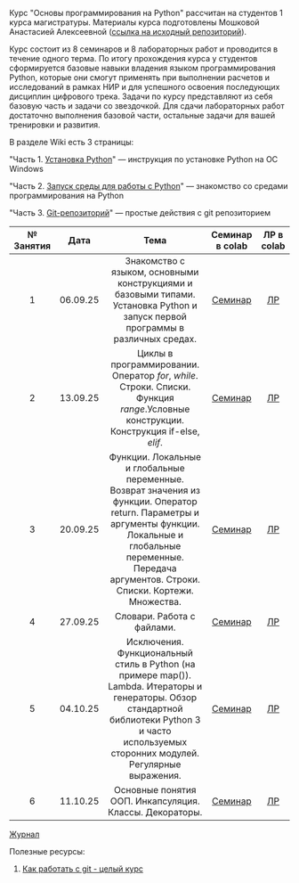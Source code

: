 Курс "Основы программирования на Python" рассчитан на студентов 1 курса магистратуры. Материалы курса подготовлены Мошковой Анастасией Алексеевной ([ссылка на исходный репозиторий](https://github.com/AnastasiaMoshkova/Python-BMT)).

Курс состоит из 8 семинаров и 8 лабораторных работ и проводится в течение одного терма. По итогу прохождения курса у студентов сформируется базовые навыки владения языком программирования Python, которые они смогут применять при выполнении расчетов и исследований в рамках НИР и для успешного освоения последующих дисциплин цифрового трека. Задачи по курсу представляют из себя базовую часть и задачи со звездочкой. Для сдачи лабораторных работ достаточно выполнения базовой части, остальные задачи для вашей тренировки и развития.

В разделе Wiki есть 3 страницы:

"Часть 1. [Установка Python](https://github.com/CV15005/Python-BMT/wiki/%D0%A7%D0%B0%D1%81%D1%82%D1%8C-1.-%D0%9A%D0%B0%D0%BA-%D1%83%D1%81%D1%82%D0%B0%D0%BD%D0%BE%D0%B2%D0%B8%D1%82%D1%8C-python)" — инструкция по установке Python на ОС Windows

"Часть 2. [Запуск среды для работы с Python](https://github.com/CV15005/Python-BMT/wiki/%D0%A7%D0%B0%D1%81%D1%82%D1%8C-2.-%D0%97%D0%B0%D0%BF%D1%83%D1%81%D0%BA-%D1%81%D1%80%D0%B5%D0%B4%D1%8B-%D0%B4%D0%BB%D1%8F-%D1%80%D0%B0%D0%B1%D0%BE%D1%82%D1%8B-%D1%81-python)" — знакомство со средами программирования на Python

"Часть 3. [Git-репозиторий](https://github.com/CV15005/Python-BMT/wiki/%D0%A7%D0%B0%D1%81%D1%82%D1%8C-3.-Git%E2%80%90%D1%80%D0%B5%D0%BF%D0%BE%D0%B7%D0%B8%D1%82%D0%BE%D1%80%D0%B8%D0%B9)" — простые действия с git репозиторием


| № Занятия |   Дата   |Тема|Семинар в colab|ЛР в colab|
|:---------:|:--------:|:-:|:-:|:-:|
|     1     | 06.09.25 |Знакомство с языком, основными конструкциями и базовыми типами. Установка Python и запуск первой программы в различных средах.|[Семинар](https://colab.research.google.com/drive/1389u3tP9qGEWUpJI9Q27UVTKwIUpzZu_?usp=sharing)|[ЛР](https://colab.research.google.com/drive/1kMw3ESGhGvyyUsv2SVc1ZzVONdmQUpJQ?usp=sharing)|
|     2     | 13.09.25 |Циклы в программировании. Оператор *for*, *while*. Строки. Списки. Функция *range*.Условные конструкции. Конструкция if-else, *elif*.|[Семинар](https://colab.research.google.com/drive/11Kfzl1sMkUlenoKikbyWqt3GEnsAT1u3?usp=sharing)|[ЛР](https://colab.research.google.com/drive/1x-YRcSYGe1PaVCBrJ8jjYJfWpnpuYQIL?usp=sharing)|
|     3     | 20.09.25 |Функции. Локальные и глобальные переменные. Возврат значения из функции. Оператор return. Параметры и аргументы функции. Локальные и глобальные переменные. Передача аргументов. Строки. Списки. Кортежи. Множества.|[Семинар](https://colab.research.google.com/drive/1hcj_87GplzGilXIyA8MoPbLjwZ3VmO6s?usp=sharing)|[ЛР](https://colab.research.google.com/drive/1h9Qy7LA3qoQfEz_srLEpRL9HLpbM9I3M?usp=sharing)|
|     4     | 27.09.25 |Словари. Работа с файлами.|[Семинар](https://colab.research.google.com/drive/1uIJgZYPkCVaV7HswplYKm3uHcdlTUEA_?usp=sharing)|[ЛР](https://colab.research.google.com/drive/1m0DrKyta4Djov5j3NKC20HwucAyDTu7a?usp=sharing)|
|     5     | 04.10.25 |Исключения. Функциональный стиль в Python (на примере map()). Lambda. Итераторы и генераторы. Обзор стандартной библиотеки Python 3 и часто используемых сторонних модулей. Регулярные выражения.|[Семинар](https://colab.research.google.com/drive/1WgCjdEgvgxSFHj4X_KyZ0nDci-x7YI0L?usp=sharing)|[ЛР](https://colab.research.google.com/drive/1xZ1vxIavwqIkqt7D9IF8mxjLiB0V0ANG?usp=sharing)|
|     6     | 11.10.25 |Основные понятия ООП. Инкапсуляция. Классы. Декораторы.|[Семинар](https://colab.research.google.com/drive/1HNBxIgNNOHgiUpcHIrv59uIuuGYq0MQz?usp=sharing)|[ЛР](https://colab.research.google.com/drive/1g67KmKe8brmg1954VgYbi4yJ55UggBJu?usp=sharing)|



[Журнал](https://docs.google.com/spreadsheets/d/15FDoFwccW_mwGxgxNSoFrq1nnM1eCHA-_nI3QvAVA14/edit?usp=sharing)

Полезные ресурсы:

1. [Как работать с git - целый курс](https://webdevkin.ru/courses/git/start)
